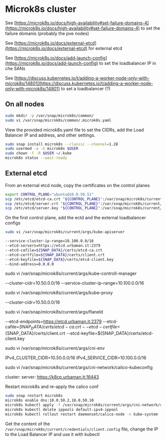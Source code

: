 # Microk8s cluster

See [https://microk8s.io/docs/high-availability#set-failure-domains-4](https://microk8s.io/docs/high-availability#set-failure-domains-4) to set the failure domanis (probably the pve nodes)

See [https://microk8s.io/docs/external-etcd](https://microk8s.io/docs/external-etcd) for external etcd

See [https://microk8s.io/docs/add-launch-config](https://microk8s.io/docs/add-launch-config) to set the loadbalancer IP in che SANs

See [https://discuss.kubernetes.io/t/adding-a-worker-node-only-with-microk8s/14801](https://discuss.kubernetes.io/t/adding-a-worker-node-only-with-microk8s/14801) to set a loadbalancer (?)

## On all nodes

```bash
sudo mkdir -p /var/snap/microk8s/common/
sudo vi /var/snap/microk8s/common/.microk8s.yaml
```

View the provided microk8s.yaml file to set the CIDRs, add the Load Balancer IP and address, and other settings.

```bash
sudo snap install microk8s --classic --channel=1.28
sudo usermod -a -G microk8s $USER
sudo chown -f -R $USER ~/.kube
microk8s status --wait-ready
```

## External etcd

From an external etcd node, copy the certificates on the control planes

```bash
export CONTROL_PLANE="ubuntu@10.0.50.51"
scp /etc/etcd/etcd-ca.crt "${CONTROL_PLANE}":/var/snap/microk8s/current/certs/etcd-ca.crt
scp /etc/etcd/server.crt "${CONTROL_PLANE}":/var/snap/microk8s/current/certs/client.crt
scp /etc/etcd/server.key "${CONTROL_PLANE}":/var/snap/microk8s/current/certs/etcd-client.key
```

On the first control plane, add the ectd and the external loadbalancer configs

```bash
sudo vi /var/snap/microk8s/current/args/kube-apiserver
```

```bash
--service-cluster-ip-range=10.100.0.0/16
--etcd-servers=https://etcd.urbaman.it:2379
--etcd-cafile=${SNAP_DATA}/certs/etcd-ca.crt
--etcd-certfile=${SNAP_DATA}/certs/client.crt
--etcd-keyfile=${SNAP_DATA}/certs/etcd-client.key
--bind-address=0.0.0.0
```

sudo vi /var/snap/microk8s/current/args/kube-controll-manager

--cluster-cidr=10.50.0.0/16
--service-cluster-ip-range=10.100.0.0/16

sudo vi /var/snap/microk8s/current/args/kube-proxy

--cluster-cidr=10.50.0.0/16

sudo vi /var/snap/microk8s/current/args/flaneld

--etcd-endpoints=https://etcd.urbaman.it:2379
--etcd-cafile=${SNAP_DATA}/certs/etcd-ca.crt
--etcd-certfile=${SNAP_DATA}/certs/client.crt
--etcd-keyfile=${SNAP_DATA}/certs/etcd-client.key

sudo vi /var/snap/microk8s/current/args/cni-env

IPv4_CLUSTER_CIDR=10.50.0.0/16
IPv4_SERVICE_CIDR=10.100.0.0/16

sudo vi /var/snap/microk8s/current/args/cni-network/calico-kubeconfig

  cluster:
    server: https://k8cp.urbaman.it:16443

Restart microk8s and re-apply the calico conf

```bash
sudo snap restart microk8s
microk8s enable dns:10.0.50.2,10.0.50.10
microk8s kubectl apply -f /var/snap/microk8s/current/args/cni-network/cni.yaml
microk8s kubectl delete ippools default-ipv4-ippool
microk8s kubectl rollout restart daemonset/calico-node -n kube-system
```

Get the content of the `/var/snap/microk8s/current/credentials/client.config` file, change the IP to the Load Balancer IP and use it with kubectl
